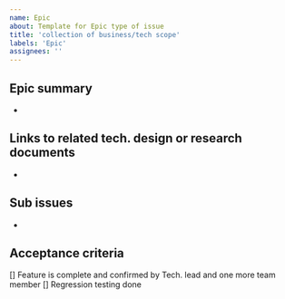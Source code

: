 ```yaml
---
name: Epic
about: Template for Epic type of issue
title: 'collection of business/tech scope'
labels: 'Epic'
assignees: ''
---
```

## Epic summary
<!-- A clear and concise description of what the Epic is about. -->
-

## Links to related tech. design or research documents
<!-- Add any other context, links or screenshots about the issue here. -->
- 

## Sub issues
<!-- Mention sub issues here so people without ZenHub can see them -->
- 

## Acceptance criteria
<!--Acceptance criteria establish conditions to fulfill for the item to be complete. Usually can be a list of checkboxes
Please refer to DOD for general implementation issue:
- Regression testing of the feature. You might create regression testing issue separately within an Epic if necessary testing is complex by itself
- Feature is complete and confirmed by Tech. lead and one more team member
-->
[] Feature is complete and confirmed by Tech. lead and one more team member
[] Regression testing done


<!-- Thank you 🙏 -->